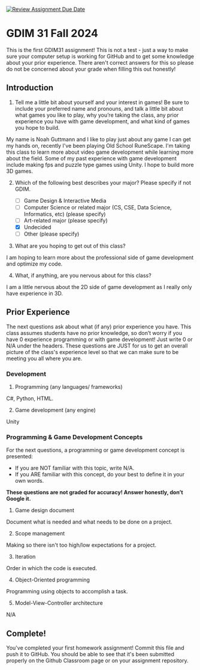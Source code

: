 [![Review Assignment Due Date](https://classroom.github.com/assets/deadline-readme-button-22041afd0340ce965d47ae6ef1cefeee28c7c493a6346c4f15d667ab976d596c.svg)](https://classroom.github.com/a/POQdLnh2)
# GDIM 31 Fall 2024

This is the first GDIM31 assignment! This is not a test - just a way to make sure your computer setup is working for GitHub and to get some knowledge about your prior experience. There aren't correct answers for this so please do not be concerned about your grade when filling this out honestly!

## Introduction

1. Tell me a little bit about yourself and your interest in games! Be sure to include your preferred name and pronouns, and talk a little bit about what games you like to play, why you’re taking the class, any prior experience you have with game development, and what kind of games you hope to build.

My name is Noah Guttmann and I like to play just about any game I can get my hands on, recently I've been playing Old School RuneScape. I'm taking this class to learn more about video game development while learning more about the field. Some of my past experience with game development include making fps and puzzle type games using Unity. I hope to build more 3D games.

2. Which of the following best describes your major? Please specify if not GDIM.  

    - [ ] Game Design & Interactive Media
    - [ ] Computer Science or related major (CS, CSE, Data Science, Informatics, etc) (please specify)
    - [ ] Art-related major (please specify)
    - [X] Undecided
    - [ ] Other (please specify)

3. What are you hoping to get out of this class?

I am hoping to learn more about the professional side of game development and optimize my code.

4. What, if anything, are you nervous about for this class?

I am a little nervous about the 2D side of game development as I really only have experience in 3D.

## Prior Experience

The next questions ask about what (if any) prior experience you have. This class assumes students have no prior knowledge, so don’t worry if you have 0 experience programming or with game development! Just write 0 or N/A under the headers. These questions are JUST for us to get an overall picture of the class's experience level so that we can make sure to be meeting you all where you are.

### Development

1. Programming (any languages/ frameworks)

C#, Python, HTML.

2. Game development (any engine)

Unity

### Programming & Game Development Concepts

For the next questions, a programming or game development concept is presented:

 - If you are NOT familiar with this topic, write N/A.
 - If you ARE familiar with this concept, do your best to define it in your own words.

**These questions are not graded for accuracy! Answer honestly, don’t Google it.**

1. Game design document

Document what is needed and what needs to be done on a project.

2. Scope management

Making so there isn't too high/low expectations for a project.

3. Iteration

Order in which the code is executed.

4. Object-Oriented programming

Programming using objects to accomplish a task.

5. Model-View-Controller architecture

N/A

## Complete!

You've completed your first homework assignment! Commit this file and push it to GitHub. You should be able to see that it's been submitted properly on the Github Classroom page or on your assignment repository.
